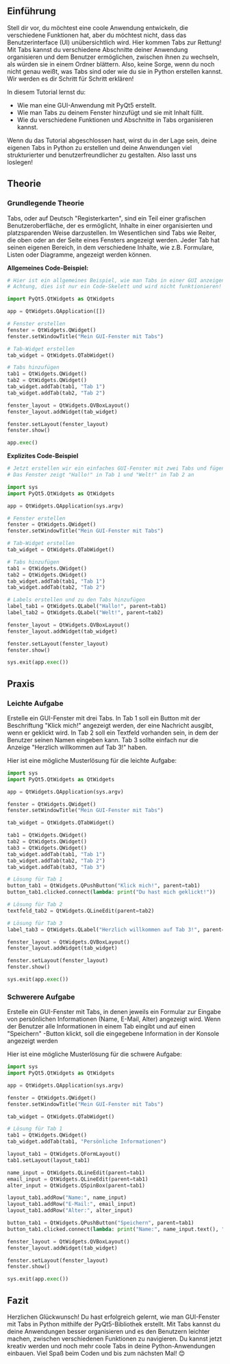 ## Einführung
Stell dir vor, du möchtest eine coole Anwendung entwickeln, die verschiedene Funktionen hat, aber du möchtest nicht, dass das Benutzerinterface (UI) unübersichtlich wird. Hier kommen Tabs zur Rettung! Mit Tabs kannst du verschiedene Abschnitte deiner Anwendung organisieren und dem Benutzer ermöglichen, zwischen ihnen zu wechseln, als würden sie in einem Ordner blättern. Also, keine Sorge, wenn du noch nicht genau weißt, was Tabs sind oder wie du sie in Python erstellen kannst. Wir werden es dir Schritt für Schritt erklären! 

In diesem Tutorial lernst du:

* Wie man eine GUI-Anwendung mit PyQt5 erstellt.
* Wie man Tabs zu deinem Fenster hinzufügt und sie mit Inhalt füllt.
* Wie du verschiedene Funktionen und Abschnitte in Tabs organisieren kannst.

Wenn du das Tutorial abgeschlossen hast, wirst du in der Lage sein, deine eigenen Tabs in Python zu erstellen und deine Anwendungen viel strukturierter und benutzerfreundlicher zu gestalten. Also lasst uns loslegen!

## Theorie

### Grundlegende Theorie
Tabs, oder auf Deutsch "Registerkarten", sind ein Teil einer grafischen Benutzeroberfläche, der es ermöglicht, Inhalte in einer organisierten und platzsparenden Weise darzustellen. Im Wesentlichen sind Tabs wie Reiter, die oben oder an der Seite eines Fensters angezeigt werden. Jeder Tab hat seinen eigenen Bereich, in dem verschiedene Inhalte, wie z.B. Formulare, Listen oder Diagramme, angezeigt werden können.

**Allgemeines Code-Beispiel:**

```python
# Hier ist ein allgemeines Beispiel, wie man Tabs in einer GUI anzeigen kann
# Achtung, dies ist nur ein Code-Skelett und wird nicht funktionieren!

import PyQt5.QtWidgets as QtWidgets

app = QtWidgets.QApplication([])

# Fenster erstellen
fenster = QtWidgets.QWidget()
fenster.setWindowTitle("Mein GUI-Fenster mit Tabs")

# Tab-Widget erstellen
tab_widget = QtWidgets.QTabWidget()

# Tabs hinzufügen
tab1 = QtWidgets.QWidget()
tab2 = QtWidgets.QWidget()
tab_widget.addTab(tab1, "Tab 1")
tab_widget.addTab(tab2, "Tab 2")

fenster_layout = QtWidgets.QVBoxLayout()
fenster_layout.addWidget(tab_widget)

fenster.setLayout(fenster_layout)
fenster.show()

app.exec()
```
**Explizites Code-Beispiel**
```python
# Jetzt erstellen wir ein einfaches GUI-Fenster mit zwei Tabs und fügen Labels hinzu
# Das Fenster zeigt "Hallo!" in Tab 1 und "Welt!" in Tab 2 an

import sys
import PyQt5.QtWidgets as QtWidgets

app = QtWidgets.QApplication(sys.argv)

# Fenster erstellen
fenster = QtWidgets.QWidget()
fenster.setWindowTitle("Mein GUI-Fenster mit Tabs")

# Tab-Widget erstellen
tab_widget = QtWidgets.QTabWidget()

# Tabs hinzufügen
tab1 = QtWidgets.QWidget()
tab2 = QtWidgets.QWidget()
tab_widget.addTab(tab1, "Tab 1")
tab_widget.addTab(tab2, "Tab 2")

# Labels erstellen und zu den Tabs hinzufügen
label_tab1 = QtWidgets.QLabel("Hallo!", parent=tab1)
label_tab2 = QtWidgets.QLabel("Welt!", parent=tab2)

fenster_layout = QtWidgets.QVBoxLayout()
fenster_layout.addWidget(tab_widget)

fenster.setLayout(fenster_layout)
fenster.show()

sys.exit(app.exec())
```
## Praxis
### Leichte Aufgabe
Erstelle ein GUI-Fenster mit drei Tabs. In Tab 1 soll ein Button mit der Beschriftung "Klick mich!" angezeigt werden, der eine Nachricht ausgibt, wenn er geklickt wird. In Tab 2 soll ein Textfeld vorhanden sein, in dem der Benutzer seinen Namen eingeben kann. Tab 3 sollte einfach nur die Anzeige "Herzlich willkommen auf Tab 3!" haben.

Hier ist eine mögliche Musterlösung für die leichte Aufgabe:
```python
import sys
import PyQt5.QtWidgets as QtWidgets

app = QtWidgets.QApplication(sys.argv)

fenster = QtWidgets.QWidget()
fenster.setWindowTitle("Mein GUI-Fenster mit Tabs")

tab_widget = QtWidgets.QTabWidget()

tab1 = QtWidgets.QWidget()
tab2 = QtWidgets.QWidget()
tab3 = QtWidgets.QWidget()
tab_widget.addTab(tab1, "Tab 1")
tab_widget.addTab(tab2, "Tab 2")
tab_widget.addTab(tab3, "Tab 3")

# Lösung für Tab 1
button_tab1 = QtWidgets.QPushButton("Klick mich!", parent=tab1)
button_tab1.clicked.connect(lambda: print("Du hast mich geklickt!"))

# Lösung für Tab 2
textfeld_tab2 = QtWidgets.QLineEdit(parent=tab2)

# Lösung für Tab 3
label_tab3 = QtWidgets.QLabel("Herzlich willkommen auf Tab 3!", parent=tab3)

fenster_layout = QtWidgets.QVBoxLayout()
fenster_layout.addWidget(tab_widget)

fenster.setLayout(fenster_layout)
fenster.show()

sys.exit(app.exec())
```
### Schwerere Aufgabe
Erstelle ein GUI-Fenster mit Tabs, in denen jeweils ein Formular zur Eingabe von persönlichen Informationen (Name, E-Mail, Alter) angezeigt wird. Wenn der Benutzer alle Informationen in einem Tab eingibt und auf einen "Speichern" -Button klickt, soll die eingegebene Information in der Konsole angezeigt werden

Hier ist eine mögliche Musterlösung für die schwere Aufgabe:

```python
import sys
import PyQt5.QtWidgets as QtWidgets

app = QtWidgets.QApplication(sys.argv)

fenster = QtWidgets.QWidget()
fenster.setWindowTitle("Mein GUI-Fenster mit Tabs")

tab_widget = QtWidgets.QTabWidget()

# Lösung für Tab 1
tab1 = QtWidgets.QWidget()
tab_widget.addTab(tab1, "Persönliche Informationen")

layout_tab1 = QtWidgets.QFormLayout()
tab1.setLayout(layout_tab1)

name_input = QtWidgets.QLineEdit(parent=tab1)
email_input = QtWidgets.QLineEdit(parent=tab1)
alter_input = QtWidgets.QSpinBox(parent=tab1)

layout_tab1.addRow("Name:", name_input)
layout_tab1.addRow("E-Mail:", email_input)
layout_tab1.addRow("Alter:", alter_input)

button_tab1 = QtWidgets.QPushButton("Speichern", parent=tab1)
button_tab1.clicked.connect(lambda: print("Name:", name_input.text(), "| E-Mail:", email_input.text(), "| Alter:", alter_input.value()))

fenster_layout = QtWidgets.QVBoxLayout()
fenster_layout.addWidget(tab_widget)

fenster.setLayout(fenster_layout)
fenster.show()

sys.exit(app.exec())
```
## Fazit
Herzlichen Glückwunsch! Du hast erfolgreich gelernt, wie man GUI-Fenster mit Tabs in Python mithilfe der PyQt5-Bibliothek erstellt. Mit Tabs kannst du deine Anwendungen besser organisieren und es den Benutzern leichter machen, zwischen verschiedenen Funktionen zu navigieren. Du kannst jetzt kreativ werden und noch mehr coole Tabs in deine Python-Anwendungen einbauen. Viel Spaß beim Coden und bis zum nächsten Mal! 😊